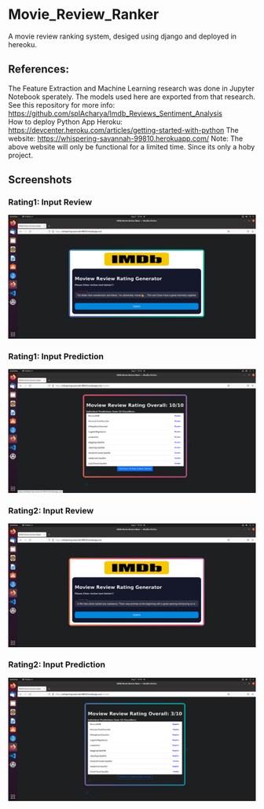 # Movie_Review_Ranker
A movie review ranking system, desiged using django and deployed in hereoku.
<br/>


## References:
The Feature Extraction and Machine Learning research was done 
in Jupyter Notebook sperately. The models used here are exported
from that research. See this repository for  more info:
https://github.com/splAcharya/Imdb_Reviews_Sentiment_Analysis
<br/>
How to deploy Python App Heroku: https://devcenter.heroku.com/articles/getting-started-with-python
The website: https://whispering-savannah-99810.herokuapp.com/
Note: The above website will only be functional for a limited time. Since its only a hoby project.
<br/>

## Screenshots

### Rating1: Input Review
![alt text](https://github.com/splAcharya/Movie_Review_Ranker/blob/main/Result_Images/1_Review.png)


### Rating1: Input Prediction
![alt text](https://github.com/splAcharya/Movie_Review_Ranker/blob/main/Result_Images/1_Rating.png)


### Rating2: Input Review
![alt text](https://github.com/splAcharya/Movie_Review_Ranker/blob/main/Result_Images/2_Review.png)


### Rating2: Input Prediction
![alt text](https://github.com/splAcharya/Movie_Review_Ranker/blob/main/Result_Images/2_Rating.png)